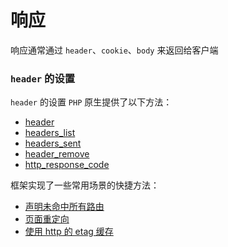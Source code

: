# 响应

响应通常通过 `header`、`cookie`、`body` 来返回给客户端

### `header` 的设置
`header` 的设置 `PHP` 原生提供了以下方法：

* [header](http://php.net/manual/en/function.header.php)
* [headers_list](http://php.net/manual/en/function.headers-list.php)
* [headers_sent](http://php.net/manual/en/function.headers-sent.php)
* [header_remove](http://php.net/manual/en/function.header-remove.php)
* [http_response_code](http://php.net/manual/en/function.http-response-code.php)

框架实现了一些常用场景的快捷方法：

* [声明未命中所有路由](frame/0.1/http?id=声明未命中所有路由)
* [页面重定向](frame/0.1/http?id=页面重定向)
* [使用 http 的 etag 缓存](frame/0.1/http?id=使用-http-的-etag-缓存)
